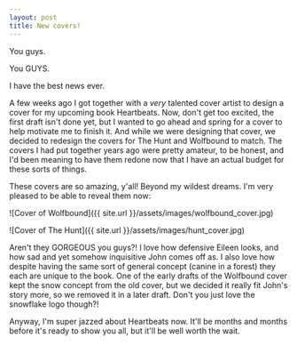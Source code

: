 ```yaml
---
layout: post
title: New covers!
---
```


You guys.

You GUYS. 

I have the best news ever. 

A few weeks ago I got together with a *very* talented cover artist to design a cover for my upcoming book Heartbeats. Now, don't get too excited, the first draft isn't done yet, but I wanted to go ahead and spring for a cover to help motivate me to finish it. And while we were designing that cover, we decided to redesign the covers for The Hunt and Wolfbound to match. The covers I had put together years ago were pretty amateur, to be honest, and I'd been meaning to have them redone now that I have an actual budget for these sorts of things. 

These covers are so amazing, y'all! Beyond my wildest dreams. I'm very pleased to be able to reveal them now:

![Cover of Wolfbound]({{ site.url }}/assets/images/wolfbound_cover.jpg)

![Cover of The Hunt]({{ site.url }}/assets/images/hunt_cover.jpg)

Aren't they GORGEOUS you guys?! I love how defensive Eileen looks, and how sad and yet somehow inquisitive John comes off as. I also love how despite having the same sort of general concept (canine in a forest) they each are unique to the book. One of the early drafts of the Wolfbound cover kept the snow concept from the old cover, but we decided it really fit John's story more, so we removed it in a later draft. Don't you just love the snowflake logo though?! 

Anyway, I'm super jazzed about Heartbeats now. It'll be months and months before it's ready to show you all, but it'll be well worth the wait. 